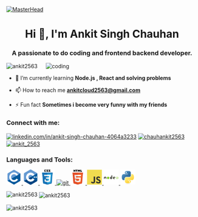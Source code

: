 [![MasterHead](https://camo.githubusercontent.com/ba9f3bd30647e352a3f5e1e45eb45c6ec7bad6155cd16aaedf4a426738da0ca5/68747470733a2f2f696e646f616e616c79746963612e636f6d2f7374617469632f696d616765732f62616e6e6572722e676966)](https://ankitsingh.io)

<h1 align="center">Hi 👋, I'm Ankit Singh Chauhan</h1>
<h3 align="center">A passionate to do coding and frontend backend developer.</h3>
<img align="right" alt="coding" width="400" src ="https://www.lambdatest.com/resources/images/ezgif.com-gif-maker-16.gif"

<p align="left"> <img src="https://komarev.com/ghpvc/?username=ankit2563&label=Profile%20views&color=0e75b6&style=flat" alt="ankit2563" /> </p>

- 🌱 I’m currently learning **Node.js , React and solving problems**

- 📫 How to reach me **ankitcloud2563@gmail.com**

- ⚡ Fun fact **Sometimes i become very funny with my friends**

<h3 align="left">Connect with me:</h3>
<p align="left">
<a href="https://linkedin.com/in/linkedin.com/in/ankit-singh-chauhan-4064a3233" target="blank"><img align="center" src="https://raw.githubusercontent.com/rahuldkjain/github-profile-readme-generator/master/src/images/icons/Social/linked-in-alt.svg" alt="linkedin.com/in/ankit-singh-chauhan-4064a3233" height="30" width="40" /></a>
<a href="https://instagram.com/chauhankit2563" target="blank"><img align="center" src="https://raw.githubusercontent.com/rahuldkjain/github-profile-readme-generator/master/src/images/icons/Social/instagram.svg" alt="chauhankit2563" height="30" width="40" /></a>
<a href="https://www.leetcode.com/ankit_2563" target="blank"><img align="center" src="https://raw.githubusercontent.com/rahuldkjain/github-profile-readme-generator/master/src/images/icons/Social/leet-code.svg" alt="ankit_2563" height="30" width="40" /></a>
</p>

<h3 align="left">Languages and Tools:</h3>
<p align="left"> <a href="https://www.cprogramming.com/" target="_blank" rel="noreferrer"> <img src="https://raw.githubusercontent.com/devicons/devicon/master/icons/c/c-original.svg" alt="c" width="40" height="40"/> </a> <a href="https://www.w3schools.com/cpp/" target="_blank" rel="noreferrer"> <img src="https://raw.githubusercontent.com/devicons/devicon/master/icons/cplusplus/cplusplus-original.svg" alt="cplusplus" width="40" height="40"/> </a> <a href="https://www.w3schools.com/css/" target="_blank" rel="noreferrer"> <img src="https://raw.githubusercontent.com/devicons/devicon/master/icons/css3/css3-original-wordmark.svg" alt="css3" width="40" height="40"/> </a> <a href="https://git-scm.com/" target="_blank" rel="noreferrer"> <img src="https://www.vectorlogo.zone/logos/git-scm/git-scm-icon.svg" alt="git" width="40" height="40"/> </a> <a href="https://www.w3.org/html/" target="_blank" rel="noreferrer"> <img src="https://raw.githubusercontent.com/devicons/devicon/master/icons/html5/html5-original-wordmark.svg" alt="html5" width="40" height="40"/> </a> <a href="https://developer.mozilla.org/en-US/docs/Web/JavaScript" target="_blank" rel="noreferrer"> <img src="https://raw.githubusercontent.com/devicons/devicon/master/icons/javascript/javascript-original.svg" alt="javascript" width="40" height="40"/> </a> <a href="https://nodejs.org" target="_blank" rel="noreferrer"> <img src="https://raw.githubusercontent.com/devicons/devicon/master/icons/nodejs/nodejs-original-wordmark.svg" alt="nodejs" width="40" height="40"/> </a> <a href="https://www.python.org" target="_blank" rel="noreferrer"> <img src="https://raw.githubusercontent.com/devicons/devicon/master/icons/python/python-original.svg" alt="python" width="40" height="40"/> </a> </p>

<p><img align="left" src="https://github-readme-stats.vercel.app/api/top-langs?username=ankit2563&show_icons=true&locale=en&layout=compact" alt="ankit2563" /></p>

<p>&nbsp;<img align="center" src="https://github-readme-stats.vercel.app/api?username=ankit2563&show_icons=true&locale=en" alt="ankit2563" /></p>

<p><img align="center" src="https://github-readme-streak-stats.herokuapp.com/?user=ankit2563&" alt="ankit2563" /></p>
